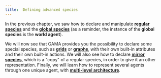 ```yaml
---
title:  Defining advanced species
---
```



In the previous chapter, we saw how to declare and manipulate [**regular species**](RegularSpecies) and the [**global species**](GlobalSpecies) (as a reminder, the instance of the **global species** is the **world agent**). 

We will now see that GAMA provides you the possibility to declare some special species, such as [**grids**](GridSpecies) or [**graphs**](GraphSpecies), with their own built-in attributes and their own built-in actions. We will also see how to declare [**mirror species**](MirrorSpecies), which is a "copy" of a regular species, in order to give it an other representation. Finally, we will learn how to represent several agents through one unique agent, with [**multi-level architecture**](MultiLevelArchitecture).
